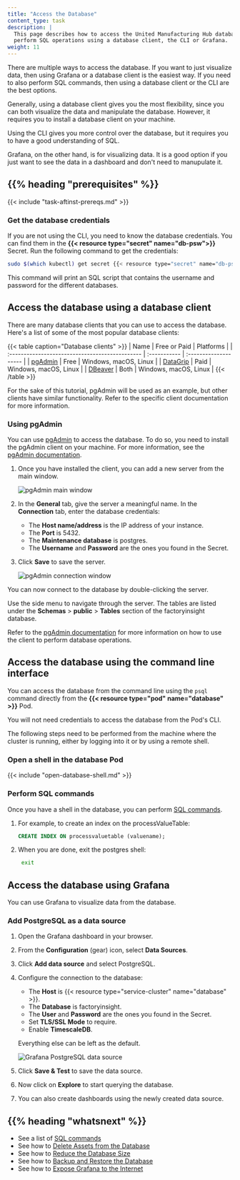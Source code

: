 ```yaml
---
title: "Access the Database"
content_type: task
description: |
  This page describes how to access the United Manufacturing Hub database to 
  perform SQL operations using a database client, the CLI or Grafana.
weight: 11
---
```


<!-- overview -->

There are multiple ways to access the database. If you want to just visualize data,
then using Grafana or a database client is the easiest way. If you need to also
perform SQL commands, then using a database client or the CLI are the best options.

Generally, using a database client gives you the most flexibility, since you can
both visualize the data and manipulate the database. However, it requires you to
install a database client on your machine.

Using the CLI gives you more control over the database, but it requires you to
have a good understanding of SQL.

Grafana, on the other hand, is for visualizing data. It is a good option if
you just want to see the data in a dashboard and don't need to manupulate it.

## {{% heading "prerequisites" %}}

{{< include "task-aftinst-prereqs.md" >}}

### Get the database credentials

If you are not using the CLI, you need to know the database credentials. You can
find them in the **{{< resource type="secret" name="db-psw">}}** Secret. Run the
following command to get the credentials:

```bash
sudo $(which kubectl) get secret {{< resource type="secret" name="db-psw">}} -n united-manufacturing-hub -o go-template='{{range $k,$v := .data}}{{if eq $k "1_set_passwords.sh"}}{{if not $v}}{{$v}}{{else}}{{$v | base64decode}}{{end}}{{"\n"}}{{end}}{{end}}'  --kubeconfig /etc/rancher/k3s/k3s.yaml
```

This command will print an SQL script that contains the username and password
for the different databases.

<!-- steps -->

## Access the database using a database client

There are many database clients that you can use to access the database. Here's
a list of some of the most popular database clients:

{{< table caption="Database clients" >}}
| Name                                            | Free or Paid | Platforms             |
| :---------------------------------------------- | :----------- | :-------------------- |
| [pgAdmin](https://www.pgadmin.org/)             | Free         | Windows, macOS, Linux |
| [DataGrip](https://www.jetbrains.com/datagrip/) | Paid         | Windows, macOS, Linux |
| [DBeaver](https://dbeaver.io/)                  | Both         | Windows, macOS, Linux |
{{< /table >}}

For the sake of this tutorial, pgAdmin will be used as an example, but other clients
have similar functionality. Refer to the specific client documentation for more
information.

### Using pgAdmin

You can use [pgAdmin](https://www.pgadmin.org/) to access the database. To do so,
you need to install the pgAdmin client on your machine. For more information, see
the [pgAdmin documentation](https://www.pgadmin.org/docs/pgadmin4/latest/index.html).

1. Once you have installed the client, you can add a new server from the main window.

   ![pgAdmin main window](/images/administration/pgadmin-main-window.png)

2. In the **General** tab, give the server a meaningful name. In the **Connection**
   tab, enter the database credentials:

   - The **Host name/address** is the IP address of your instance.
   - The **Port** is 5432.
   - The **Maintenance database** is postgres.
   - The **Username** and **Password** are the ones you found in the Secret.

3. Click **Save** to save the server.

   ![pgAdmin connection window](/images/administration/pgadmin-connection-window.png)

You can now connect to the database by double-clicking the server.

Use the side menu to navigate through the server. The tables are listed under
the **Schemas** > **public** > **Tables** section of the factoryinsight database.

Refer to the [pgAdmin documentation](https://www.pgadmin.org/docs/pgadmin4/latest/index.html)
for more information on how to use the client to perform database operations.

## Access the database using the command line interface

You can access the database from the command line using the `psql` command
directly from the **{{< resource type="pod" name="database" >}}** Pod.

You will not need credentials to access the database from the Pod's CLI.

The following steps need to be performed from the machine where the cluster is
running, either by logging into it or by using a remote shell.

### Open a shell in the database Pod

{{< include "open-database-shell.md" >}}

### Perform SQL commands

Once you have a shell in the database, you can perform
[SQL commands](https://www.postgresql.org/docs/current/sql-commands.html).

1. For example, to create an index on the processValueTable:

   ```sql
   CREATE INDEX ON processvaluetable (valuename);
   ```

2. When you are done, exit the postgres shell:

   ```bash
    exit
    ```

## Access the database using Grafana

You can use Grafana to visualize data from the database.

### Add PostgreSQL as a data source

1. Open the Grafana dashboard in your browser.
2. From the **Configuration** (gear) icon, select **Data Sources**.
3. Click **Add data source** and select PostgreSQL.
4. Configure the connection to the database:

   - The **Host** is {{< resource type="service-cluster" name="database" >}}.
   - The **Database** is factoryinsight.
   - The **User** and **Password** are the ones you found in the Secret.
   - Set **TLS/SSL Mode** to require.
   - Enable **TimescaleDB**.

   Everything else can be left as the default.

   ![Grafana PostgreSQL data source](/images/administration/grafana-postgresql-data-source.png)
5. Click **Save & Test** to save the data source.
6. Now click on **Explore** to start querying the database.
7. You can also create dashboards using the newly created data source.

<!-- discussion -->

<!-- Optional section; add links to information related to this topic. -->
## {{% heading "whatsnext" %}}

- See a list of [SQL commands](https://www.postgresql.org/docs/current/sql-commands.html)
- See how to [Delete Assets from the Database](/docs/production-guide/administration/delete-assets/)
- See how to [Reduce the Database Size](/docs/production-guide/administration/reduce-database-size/)
- See how to [Backup and Restore the Database](/docs/production-guide/backup_recovery/backup-timescale)
- See how to [Expose Grafana to the Internet](/docs/production-guide/administration/expose-grafana-to-internet/)
